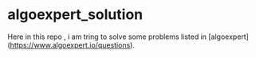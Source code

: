 # algoexpert_solution 

Here in this repo , i am tring to solve some problems listed in [algoexpert] (https://www.algoexpert.io/questions).
